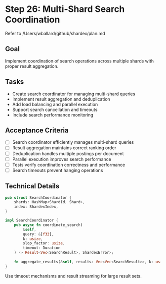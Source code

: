 # Step 26: Multi-Shard Search Coordination

Refer to /Users/wballard/github/shardex/plan.md

## Goal
Implement coordination of search operations across multiple shards with proper result aggregation.

## Tasks
- Create search coordinator for managing multi-shard queries
- Implement result aggregation and deduplication
- Add load balancing and parallel execution
- Support search cancellation and timeouts
- Include search performance monitoring

## Acceptance Criteria
- [ ] Search coordinator efficiently manages multi-shard queries
- [ ] Result aggregation maintains correct ranking order
- [ ] Deduplication handles multiple postings per document
- [ ] Parallel execution improves search performance
- [ ] Tests verify coordination correctness and performance
- [ ] Search timeouts prevent hanging operations

## Technical Details
```rust
pub struct SearchCoordinator {
    shards: HashMap<ShardId, Shard>,
    index: ShardexIndex,
}

impl SearchCoordinator {
    pub async fn coordinate_search(
        &self,
        query: &[f32],
        k: usize,
        slop_factor: usize,
        timeout: Duration
    ) -> Result<Vec<SearchResult>, ShardexError>;
    
    fn aggregate_results(&self, results: Vec<Vec<SearchResult>>, k: usize) -> Vec<SearchResult>;
}
```

Use timeout mechanisms and result streaming for large result sets.